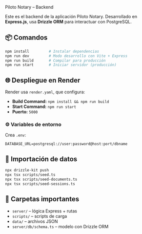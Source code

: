  Piloto Notary – Backend

Este es el backend de la aplicación Piloto Notary. Desarrollado en **Express.js**, usa **Drizzle ORM** para interactuar con PostgreSQL.

## 📦 Comandos

```bash
npm install         # Instalar dependencias
npm run dev         # Modo desarrollo con Vite + Express
npm run build       # Compilar para producción
npm run start       # Iniciar servidor (producción)
```

## 🌐 Despliegue en Render

Render usa `render.yaml`, que configura:

- **Build Command:** `npm install && npm run build`
- **Start Command:** `npm run start`
- **Puerto:** `5000`

### ⚙️ Variables de entorno

Crea `.env`:

```
DATABASE_URL=postgresql://user:password@host:port/dbname
```

## 🧪 Importación de datos

```bash
npx drizzle-kit push
npx tsx scripts/seed.ts
npx tsx scripts/seed-documents.ts
npx tsx scripts/seed-sessions.ts
```

## 📂 Carpetas importantes

- `server/` – lógica Express + rutas
- `scripts/` – scripts de carga
- `data/` – archivos JSON
- `server/db/schema.ts` – modelo con Drizzle ORM
